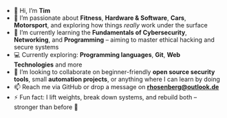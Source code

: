 - 👋 Hi, I’m **Tim**  
- 👀 I’m passionate about **Fitness**, **Hardware & Software**, **Cars**, **Motorsport**, and exploring how things *really* work under the surface  
- 🌱 I’m currently learning the **Fundamentals of Cybersecurity**, **Networking**, and **Programming** – aiming to master ethical hacking and secure systems  
- 💻 Currently exploring: **Programming languages**, **Git**, **Web Technologies** and more
- 💞️ I’m looking to collaborate on beginner-friendly **open source security tools**, small **automation projects**, or anything where I can learn by doing  
- 📫 Reach me via GitHub or drop a message on **rhosenberg@outlook.de**  
- ⚡ Fun fact: I lift weights, break down systems, and rebuild both – stronger than before 💪


<!---
Rhosenberg/Rhosenberg is a ✨ special ✨ repository because its `README.md` (this file) appears on your GitHub profile.
You can click the Preview link to take a look at your changes.
--->
